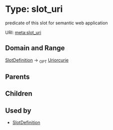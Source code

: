 
# Type: slot_uri


predicate of this slot for semantic web application

URI: [meta:slot_uri](https://w3id.org/biolink/biolinkml/meta/slot_uri)


## Domain and Range

[SlotDefinition](SlotDefinition.md) ->  <sub>OPT</sub> [Uriorcurie](type/Uriorcurie.md)

## Parents


## Children


## Used by

 * [SlotDefinition](SlotDefinition.md)
